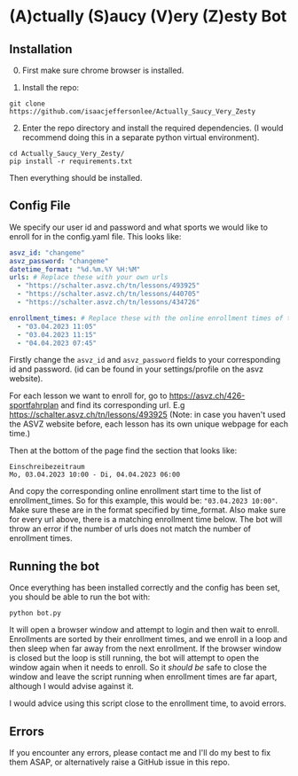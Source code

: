 # (A)ctually (S)aucy (V)ery (Z)esty Bot

## Installation
0. First make sure chrome browser is installed.

1. Install the repo:
```
git clone https://github.com/isaacjeffersonlee/Actually_Saucy_Very_Zesty
```
2. Enter the repo directory and install the required dependencies. (I would recommend doing
this in a separate python virtual environment).
```
cd Actually_Saucy_Very_Zesty/
pip install -r requirements.txt
```
Then everything should be installed.

## Config File
We specify our user id and password and what sports we would like to enroll for
in the config.yaml file.
This looks like:
```yaml
asvz_id: "changeme"
asvz_password: "changeme"
datetime_format: "%d.%m.%Y %H:%M"
urls: # Replace these with your own urls
  - "https://schalter.asvz.ch/tn/lessons/493925"
  - "https://schalter.asvz.ch/tn/lessons/440705"
  - "https://schalter.asvz.ch/tn/lessons/434726"

enrollment_times: # Replace these with the online enrollment times of the above urls.
  - "03.04.2023 11:05"
  - "03.04.2023 11:15"
  - "04.04.2023 07:45"
```
Firstly change the `asvz_id` and `asvz_password` fields to your corresponding
id and password. (id can be found in your settings/profile on the asvz website).

For each lesson we want to enroll for, go to https://asvz.ch/426-sportfahrplan
and find its corresponding url. E.g https://schalter.asvz.ch/tn/lessons/493925
(Note: in case you haven't used the ASVZ website before,
each lesson has its own unique webpage for each time.)

Then at the bottom of the page find the section that looks like:
```
Einschreibezeitraum
Mo, 03.04.2023 10:00 - Di, 04.04.2023 06:00
```
And copy the corresponding online enrollment start time to the list of enrollment_times.
So for this example, this would be: `"03.04.2023 10:00"`.
Make sure these are in the format specified by time_format.
Also make sure for every url above, there is a matching enrollment time below.
The bot will throw an error if the number of urls does not match the number
of enrollment times.

## Running the bot
Once everything has been installed correctly and the config has been set,
you should be able to run the bot with:
```shell
python bot.py
```
It will open a browser window and attempt to login and then wait to enroll.
Enrollments are sorted by their enrollment times, and we enroll in a loop
and then sleep when far away from the next enrollment. If the browser window is closed
but the loop is still running, the bot will attempt to open the window again when
it needs to enroll. So it *should be* safe to close the window and leave the script running
when enrollment times are far apart, although I would advise against it.

I would advice using this script close to the enrollment time, to avoid errors.

## Errors
If you encounter any errors, please contact me and I'll do my best to fix them ASAP,
or alternatively raise a GitHub issue in this repo.
